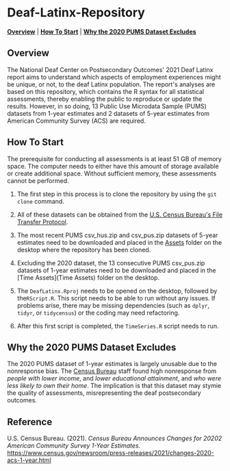 # Deaf-Latinx-Repository

**[Overview](#overview)** | **[How To Start](#start)** | **[Why the 2020 PUMS Dataset Excludes](#files)**

## Overview <a id = 'overview'></a>

The National Deaf Center on Postsecondary Outcomes' 2021 Deaf Latinx report aims to understand which aspects of employment experiences might be unique, or not, to the deaf Latinx population. The report's analyses are based on this repository, which contains the R syntax for all statistical assessments, thereby enabling the public to reproduce or update the results. However, in so doing, 13 Public Use Microdata Sample (PUMS) datasets from 1-year estimates and 2 datasets of 5-year estimates from American Community Survey (ACS) are required.

## How To Start <a id = 'start'></a>

The prerequisite for conducting all assessments is at least 51 GB of memory space. The computer needs to either have this amount of storage available or create additional space. Without sufficient memory, these assessments cannot be performed.

1. The first step in this process is to clone the repository by using the ```git clone``` command.

2. All of these datasets can be obtained from the [U.S. Census Bureau's File Transfer Protocol](https://www2.census.gov/programs-surveys/acs/data/pums/).

3. The most recent PUMS csv_hus.zip and csv_pus.zip datasets of 5-year estimates need to be downloaded and placed in the [Assets](Assets) folder on the desktop where the repository has been cloned.
   
4. Excluding the 2020 dataset, the 13 consecutive PUMS csv_pus.zip datasets of 1-year estimates need to be downloaded and placed in the [Time Assets](Time Assets) folder on the desktop.

5. The ```DeafLatinx.Rproj``` needs to be opened on the desktop, followed by the```RScript.R```. This script needs to be able to run without any issues. If problems arise, there may be missing dependencies (such as ```dplyr```, ```tidyr```, or ```tidycensus```) or the coding may need refactoring.

6. After this first script is completed, the ```TimeSeries.R``` script needs to run.

## Why the 2020 PUMS Dataset Excludes <a id = 'files'></a>

The 2020 PUMS dataset of 1-year estimates is largely unusable due to the nonresponse bias. The [Census Bureau](https://www.census.gov/newsroom/press-releases/2021/changes-2020-acs-1-year.html) staff found high nonresponse from *people with lower income*, and *lower educational attainment*, and *who were less likely to own their home*. The implication is that this dataset may stymie the quality of assessments, misrepresenting the deaf postsecondary outcomes.

## Reference

U.S. Census Bureau. (2021). *Census Bureau Announces Changes for 20202 American Community Survey 1-Year Estimates.* https://www.census.gov/newsroom/press-releases/2021/changes-2020-acs-1-year.html
